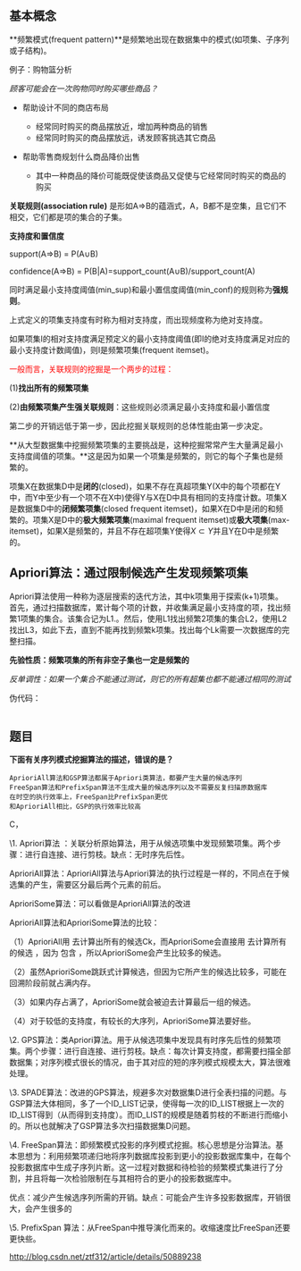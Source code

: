 ## 基本概念

**频繁模式(frequent pattern)**是频繁地出现在数据集中的模式(如项集、子序列或子结构)。

例子：购物篮分析

*顾客可能会在一次购物同时购买哪些商品？*

- 帮助设计不同的商店布局
  - 经常同时购买的商品摆放近，增加两种商品的销售
  - 经常同时购买的商品摆放远，诱发顾客挑选其它商品

- 帮助零售商规划什么商品降价出售
  - 其中一种商品的降价可能既促使该商品又促使与它经常同时购买的商品的购买

**关联规则(association rule)** 是形如A=>B的蕴涵式，A，B都不是空集，且它们不相交，它们都是项的集合的子集。

**支持度和置信度**

support(A=>B) = P(A∪B)

confidence(A=>B) = P(B|A)=support_count(A∪B)/support_count(A)

同时满足最小支持度阈值(min_sup)和最小置信度阈值(min_conf)的规则称为**强规则**。

上式定义的项集支持度有时称为相对支持度，而出现频度称为绝对支持度。

如果项集I的相对支持度满足预定义的最小支持度阈值(即I的绝对支持度满足对应的最小支持度计数阈值)，则I是频繁项集(frequent itemset)。

<span style='color:red'>一般而言，关联规则的挖掘是一个两步的过程：</span>

(1)**找出所有的频繁项集**

(2)**由频繁项集产生强关联规则**：这些规则必须满足最小支持度和最小置信度

第二步的开销远低于第一步，因此挖掘关联规则的总体性能由第一步决定。

**从大型数据集中挖掘频繁项集的主要挑战是，这种挖掘常常产生大量满足最小支持度阈值的项集。**这是因为如果一个项集是频繁的，则它的每个子集也是频繁的。

项集X在数据集D中是**闭的**(closed)，如果不存在真超项集Y(X中的每个项都在Y中，而Y中至少有一个项不在X中)使得Y与X在D中具有相同的支持度计数。项集X是数据集D中的**闭频繁项集**(closed frequent itemset)，如果X在D中是闭的和频繁的。项集X是D中的**极大频繁项集**(maximal frequent itemset)或**极大项集**(max-itemset)，如果X是频繁的，并且不存在超项集Y使得$X\subset Y$并且Y在D中是频繁的。

## Apriori算法：通过限制候选产生发现频繁项集

Apriori算法使用一种称为逐层搜索的迭代方法，其中k项集用于探索(k+1)项集。首先，通过扫描数据库，累计每个项的计数，并收集满足最小支持度的项，找出频繁1项集的集合。该集合记为L1.。然后，使用L1找出频繁2项集的集合L2，使用L2找出L3，如此下去，直到不能再找到频繁k项集。找出每个Lk需要一次数据库的完整扫描。

**先验性质：频繁项集的所有非空子集也一定是频繁的**

*反单调性：如果一个集合不能通过测试，则它的所有超集也都不能通过相同的测试*

伪代码：

```

```



## 题目

**下面有关序列模式挖掘算法的描述，错误的是？**

```
AprioriAll算法和GSP算法都属于Apriori类算法，都要产生大量的候选序列
FreeSpan算法和PrefixSpan算法不生成大量的候选序列以及不需要反复扫描原数据库
在时空的执行效率上，FreeSpan比PrefixSpan更优
和AprioriAll相比，GSP的执行效率比较高
```

C，

\1. Apriori算法 ：关联分析原始算法，用于从候选项集中发现频繁项集。两个步骤：进行自连接、进行剪枝。缺点：无时序先后性。

AprioriAll算法：AprioriAll算法与Apriori算法的执行过程是一样的，不同点在于候选集的产生，需要区分最后两个元素的前后。

AprioriSome算法：可以看做是AprioriAll算法的改进

AprioriAll算法和AprioriSome算法的比较：

（1）AprioriAll用 去计算出所有的候选Ck，而AprioriSome会直接用 去计算所有的候选 ，因为 包含 ，所以AprioriSome会产生比较多的候选。

（2）虽然AprioriSome跳跃式计算候选，但因为它所产生的候选比较多，可能在回溯阶段前就占满内存。

（3）如果内存占满了，AprioriSome就会被迫去计算最后一组的候选。

（4）对于较低的支持度，有较长的大序列，AprioriSome算法要好些。

\2. GPS算法：类Apriori算法。用于从候选项集中发现具有时序先后性的频繁项集。两个步骤：进行自连接、进行剪枝。缺点：每次计算支持度，都需要扫描全部数据集；对序列模式很长的情况，由于其对应的短的序列模式规模太大，算法很难处理。

\3. SPADE算法：改进的GPS算法，规避多次对数据集D进行全表扫描的问题。与GSP算法大体相同，多了一个ID_LIST记录，使得每一次的ID_LIST根据上一次的ID_LIST得到（从而得到支持度）。而ID_LIST的规模是随着剪枝的不断进行而缩小的。所以也就解决了GSP算法多次扫描数据集D问题。

\4.  FreeSpan算法：即频繁模式投影的序列模式挖掘。核心思想是分治算法。基本思想为：利用频繁项递归地将序列数据库投影到更小的投影数据库集中，在每个投影数据库中生成子序列片断。这一过程对数据和待检验的频繁模式集进行了分割，并且将每一次检验限制在与其相符合的更小的投影数据库中。

优点：减少产生候选序列所需的开销。缺点：可能会产生许多投影数据库，开销很大，会产生很多的

\5. PrefixSpan 算法：从FreeSpan中推导演化而来的。收缩速度比FreeSpan还要更快些。

http://blog.csdn.net/ztf312/article/details/50889238
